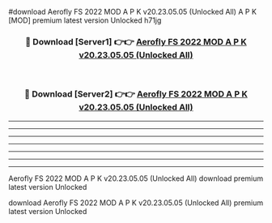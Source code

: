 #download Aerofly FS 2022 MOD A P K v20.23.05.05 (Unlocked All)  A P K [MOD] premium latest version Unlocked h71jg 



<div align="center">
<h3>🔴 Download [Server1] 👉👉 <a href="https://apkdownload2.web.app/">Aerofly FS 2022 MOD A P K v20.23.05.05 (Unlocked All) </a></h3><br>

<h3>🔴 Download [Server2] 👉👉 <a href="https://apkdownload2.web.app/">Aerofly FS 2022 MOD A P K v20.23.05.05 (Unlocked All) </a></h3>
</div>





----------------------------------------------------------

----------------------------------------------------------

----------------------------------------------------------

----------------------------------------------------------

----------------------------------------------------------

----------------------------------------------------------

----------------------------------------------------------

Aerofly FS 2022 MOD A P K v20.23.05.05 (Unlocked All)  download premium latest version Unlocked

download Aerofly FS 2022 MOD A P K v20.23.05.05 (Unlocked All)  premium latest version Unlocked
